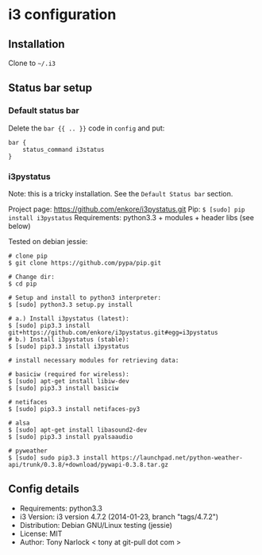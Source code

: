# i3 configuration

## Installation

Clone to `~/.i3`

## Status bar setup

### Default status bar

Delete the `bar {{ .. }}` code in `config` and put:

    bar {
        status_command i3status
    }

### i3pystatus

Note: this is a tricky installation. See the `Default Status bar` section.

Project page: <https://github.com/enkore/i3pystatus.git> Pip: `$ [sudo] pip install i3pystatus`
Requirements: python3.3 + modules + header libs (see below)

Tested on debian jessie:

```shell
# clone pip
$ git clone https://github.com/pypa/pip.git

# Change dir:
$ cd pip

# Setup and install to python3 interpreter:
$ [sudo] python3.3 setup.py install

# a.) Install i3pystatus (latest):
$ [sudo] pip3.3 install git+https://github.com/enkore/i3pystatus.git#egg=i3pystatus
# b.) Install i3pystatus (stable):
$ [sudo] pip3.3 install i3pystatus

# install necessary modules for retrieving data:

# basiciw (required for wireless):
$ [sudo] apt-get install libiw-dev
$ [sudo] pip3.3 install basiciw

# netifaces
$ [sudo] pip3.3 install netifaces-py3

# alsa
$ [sudo] apt-get install libasound2-dev
$ [sudo] pip3.3 install pyalsaaudio

# pyweather
$ [sudo] sudo pip3.3 install https://launchpad.net/python-weather-api/trunk/0.3.8/+download/pywapi-0.3.8.tar.gz
```

## Config details

- Requirements: python3.3
- i3 Version: i3 version 4.7.2 (2014-01-23, branch \"tags/4.7.2\")
- Distribution: Debian GNU/Linux testing (jessie)
- License: MIT
- Author: Tony Narlock \< tony at git-pull dot com \>
